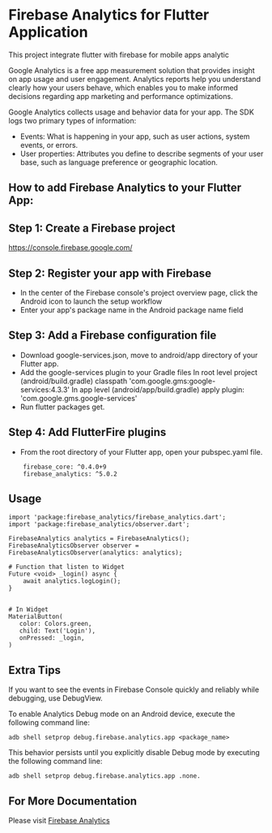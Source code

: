 # Firebase Analytics for Flutter Application

This project integrate flutter with firebase for mobile apps analytic

Google Analytics is a free app measurement solution that provides insight on app usage and user engagement.
Analytics reports help you understand clearly how your users behave, which enables you to make informed decisions regarding app marketing and performance optimizations.

Google Analytics collects usage and behavior data for your app. The SDK logs two primary types of information:
- Events: What is happening in your app, such as user actions, system events, or errors.
- User properties: Attributes you define to describe segments of your user base, such as language preference or geographic location.

## How to add Firebase Analytics to your Flutter App:

## Step 1: Create a Firebase project 
https://console.firebase.google.com/

## Step 2: Register your app with Firebase
- In the center of the Firebase console's project overview page, click the Android icon to launch the setup workflow
- Enter your app's package name in the Android package name field

## Step 3: Add a Firebase configuration file
- Download google-services.json, move to android/app directory of your Flutter app.
- Add the google-services plugin to your Gradle files
  In root level project (android/build.gradle)
    classpath 'com.google.gms:google-services:4.3.3'
  In app level (android/app/build.gradle)
    apply plugin: 'com.google.gms.google-services' 
- Run flutter packages get.

## Step 4: Add FlutterFire plugins
- From the root directory of your Flutter app, open your pubspec.yaml file.
```
	firebase_core: ^0.4.0+9
	firebase_analytics: ^5.0.2
```
## Usage
``` flutter
import 'package:firebase_analytics/firebase_analytics.dart';
import 'package:firebase_analytics/observer.dart';

FirebaseAnalytics analytics = FirebaseAnalytics();
FirebaseAnalyticsObserver observer = FirebaseAnalyticsObserver(analytics: analytics);

# Function that listen to Widget 
Future <void> _login() async {	
    await analytics.logLogin();
}


# In Widget 
MaterialButton(
   color: Colors.green,
   child: Text('Login'),
   onPressed: _login,
)

```

## Extra Tips
If you want to see the events in Firebase Console quickly and reliably while debugging, use DebugView.

To enable Analytics Debug mode on an Android device, execute the following command line:
```
adb shell setprop debug.firebase.analytics.app <package_name>
```
This behavior persists until you explicitly disable Debug mode by executing the following command line:
```
adb shell setprop debug.firebase.analytics.app .none.
```

## For More Documentation
Please visit [Firebase Analytics](https://firebase.google.com/docs/analytics)

